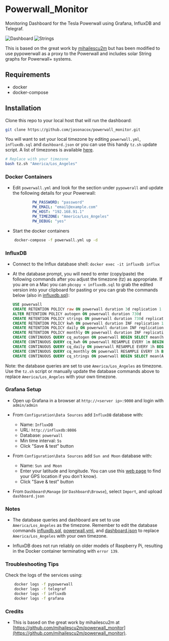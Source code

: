# Powerwall_Monitor

Monitoring Dashboard for the Tesla Powerwall using Grafana, InfluxDB and Telegraf.

![Dashboard](https://user-images.githubusercontent.com/836718/144769680-78b8abf4-4336-4672-9483-896b0476ec44.png)
![Strings](https://user-images.githubusercontent.com/836718/146310511-7863e4bb-7e43-40b9-9790-65c1d6ce24ba.png)

This is based on the great work by [mihailescu2m](https://github.com/mihailescu2m/powerwall_monitor) but has been modified to use pypowerwall as a proxy to the Powerwall and includes solar String graphs for Powerwall+ systems.

## Requirements

* docker
* docker-compose

## Installation

Clone this repo to your local host that will run the dashboard:

```bash
git clone https://github.com/jasonacox/powerwall_monitor.git
```

You will want to set your local timezone by editing `powerwall.yml`, `influxdb.sql` and `dashboard.json` or you can use this handy `tz.sh` update script.  A list of timezones is available [here](https://en.wikipedia.org/wiki/List_of_tz_database_time_zones).

```bash
# Replace with your timezone
bash tz.sh "America/Los_Angeles"
```

### Docker Containers

* Edit `powerwall.yml` and look for the section under `pypowerall` and update the following details for your Powerwall:

```yml
            PW_PASSWORD: "password"
            PW_EMAIL: "email@example.com"
            PW_HOST: "192.168.91.1"
            PW_TIMEZONE: "America/Los_Angeles"
            PW_DEBUG: "yes"

```

* Start the docker containers

```bash
    docker-compose -f powerwall.yml up -d
```

### InfluxDB

* Connect to the Influx database shell: `docker exec -it influxdb influx`
* At the database prompt, you will need to enter (copy/paste) the following commands after you adjust the timezone (tz) as appropriate.  If you are on a Mac you can `pbcopy < influxdb.sql` to grab the edited version into your clipboard for pasting or you can grab the commands below (also in [influxdb.sql](influxdb.sql)):

    ```sql
    USE powerwall
    CREATE RETENTION POLICY raw ON powerwall duration 3d replication 1
    ALTER RETENTION POLICY autogen ON powerwall duration 730d
    CREATE RETENTION POLICY strings ON powerwall duration 730d replication 1
    CREATE RETENTION POLICY kwh ON powerwall duration INF replication 1
    CREATE RETENTION POLICY daily ON powerwall duration INF replication 1
    CREATE RETENTION POLICY monthly ON powerwall duration INF replication 1
    CREATE CONTINUOUS QUERY cq_autogen ON powerwall BEGIN SELECT mean(home) AS home, mean(solar) AS solar, mean(from_pw) AS from_pw, mean(to_pw) AS to_pw, mean(from_grid) AS from_grid, mean(to_grid) AS to_grid, last(percentage) AS percentage INTO powerwall.autogen.:MEASUREMENT FROM (SELECT load_instant_power AS home, solar_instant_power AS solar, abs((1+battery_instant_power/abs(battery_instant_power))*battery_instant_power/2) AS from_pw, abs((1-battery_instant_power/abs(battery_instant_power))*battery_instant_power/2) AS to_pw, abs((1+site_instant_power/abs(site_instant_power))*site_instant_power/2) AS from_grid, abs((1-site_instant_power/abs(site_instant_power))*site_instant_power/2) AS to_grid, percentage FROM raw.http) GROUP BY time(1m), month, year fill(linear) END
    CREATE CONTINUOUS QUERY cq_kwh ON powerwall RESAMPLE EVERY 1m BEGIN SELECT integral(home)/1000/3600 AS home, integral(solar)/1000/3600 AS solar, integral(from_pw)/1000/3600 AS from_pw, integral(to_pw)/1000/3600 AS to_pw, integral(from_grid)/1000/3600 AS from_grid, integral(to_grid)/1000/3600 AS to_grid INTO powerwall.kwh.:MEASUREMENT FROM autogen.http GROUP BY time(1h), month, year tz('America/Los_Angeles') END
    CREATE CONTINUOUS QUERY cq_daily ON powerwall RESAMPLE EVERY 1h BEGIN SELECT sum(home) AS home, sum(solar) AS solar, sum(from_pw) AS from_pw, sum(to_pw) AS to_pw, sum(from_grid) AS from_grid, sum(to_grid) AS to_grid INTO powerwall.daily.:MEASUREMENT FROM powerwall.kwh.http GROUP BY time(1d), month, year tz('America/Los_Angeles') END 
    CREATE CONTINUOUS QUERY cq_monthly ON powerwall RESAMPLE EVERY 1h BEGIN SELECT sum(home) AS home, sum(solar) AS solar, sum(from_pw) AS from_pw, sum(to_pw) AS to_pw, sum(from_grid) AS from_grid, sum(to_grid) AS to_grid INTO powerwall.monthly.:MEASUREMENT FROM powerwall.daily.http GROUP BY time(365d), month, year END
    CREATE CONTINUOUS QUERY cq_strings ON powerwall BEGIN SELECT mean(A_Current) AS A_Current, mean(A_Power) AS A_Power, mean(A_Voltage) AS A_Voltage, mean(B_Current) AS B_Current, mean(B_Power) AS B_Power, mean(B_Voltage) AS B_Voltage, mean(C_Current) AS C_Current, mean(C_Power) AS C_Power, mean(C_Voltage) AS C_Voltage, mean(D_Current) AS D_Current, mean(D_Power) AS D_Power, mean(D_Voltage) AS D_Voltage INTO powerwall.strings.:MEASUREMENT FROM (SELECT A_Current, A_Power, A_Voltage, B_Current, B_Power, B_Voltage, C_Current, C_Power, C_Voltage, D_Current, D_Power, D_Voltage FROM raw.http) GROUP BY time(1m), month, year fill(linear) END

    ```

Note: the database queries are set to use `America/Los_Angeles` as timezone. Use the `tz.sh` script or manually update the database commands above to replace `America/Los_Angeles` with your own timezone.

### Grafana Setup

* Open up Grafana in a browser at `http://<server ip>:9000` and login with `admin/admin`

* From `Configuration\Data Sources` add `InfluxDB` database with:
  - Name: `InfluxDB`
  - URL: `http://influxdb:8086`
  - Database: `powerwall`
  - Min time interval: `5s`
  - Click "Save & test" button

* From `Configuration\Data Sources` add `Sun and Moon` database with:
  - Name: `Sun and Moon`
  - Enter your latitude and longitude. You can use this [web page](https://jasonacox.github.io/powerwall_monitor/location.html) to find your GPS location if you don't know).
  - Click "Save & test" button

* From `Dashboard\Manage` (or `Dashboard\Browse`), select `Import`, and upload `dashboard.json`

### Notes

* The database queries and dashboard are set to use `America/Los_Angeles` as the timezone. Remember to edit the database commands [influxdb.sql](influxdb.sql), [powerwall.yml](powerwall.yml), and [dashboard.json](dashboard.json) to replace `America/Los_Angeles` with your own timezone.

* InfluxDB does not run reliably on older models of Raspberry Pi, resulting in the Docker container terminating with `error 139`.  

### Troubleshooting Tips

Check the logs of the services using:

```bash
    docker logs -f pypowerwall
    docker logs -f telegraf
    docker logs -f influxdb
    docker logs -f grafana
```

### Credits

* This is based on the great work by mihailescu2m at [https://github.com/mihailescu2m/powerwall_monitor](https://github.com/mihailescu2m/powerwall_monitor).

